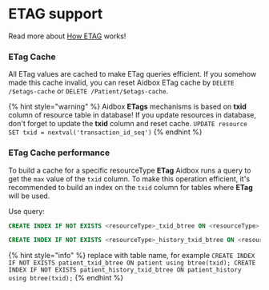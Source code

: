 # ETAG support

Read more about [How ETAG](https://developer.mozilla.org/en/docs/Web/HTTP/%D0%97%D0%B0%D0%B3%D0%BE%D0%BB%D0%BE%D0%B2%D0%BA%D0%B8/ETag) works!

### ETag Cache

All ETag values are cached to make ETag queries efficient. If you somehow made this cache invalid, you can reset Aidbox ETag cache by `DELETE /$etags-cache` or `DELETE /Patient/$etags-cache`.

{% hint style="warning" %}
Aidbox **ETags** mechanisms is based on **txid** column of resource table in database! If you update resources in database, don't forget to update the **txid** column and reset cache. `UPDATE resource SET txid = nextval('transaction_id_seq')`
{% endhint %}

### ETag Cache performance

To build a cache for a specific resourceType **ETag** Aidbox runs a query to get the `max` value of the `txid` column. To make this operation efficient, it's recommended to build an index on the `txid` column for tables where **ETag** will be used.

Use query:

```sql
CREATE INDEX IF NOT EXISTS <resourceType>_txid_btree ON <resourceType> using btree(txid);

CREATE INDEX IF NOT EXISTS <resourceType>_history_txid_btree ON <resourceType>_history using btree(txid);
```

{% hint style="info" %}
replace with table name, for example `CREATE INDEX IF NOT EXISTS patient_txid_btree ON patient using btree(txid); CREATE INDEX IF NOT EXISTS patient_history_txid_btree ON patient_history using btree(txid);`
{% endhint %}
